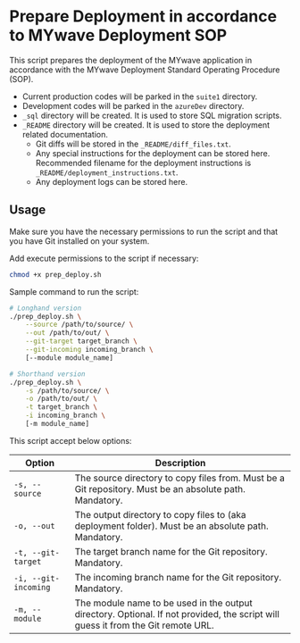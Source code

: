 # Prepare Deployment in accordance to MYwave Deployment SOP

This script prepares the deployment of the MYwave application in accordance with the MYwave Deployment Standard Operating Procedure (SOP).

- Current production codes will be parked in the `suite1` directory.
- Development codes will be parked in the `azureDev` directory.
- `_sql` directory will be created. It is used to store SQL migration scripts.
- `_README` directory will be created. It is used to store the deployment related documentation.
  - Git diffs will be stored in the `_README/diff_files.txt`.
  - Any special instructions for the deployment can be stored here. Recommended filename for the deployment instructions is `_README/deployment_instructions.txt`.
  - Any deployment logs can be stored here.

## Usage

Make sure you have the necessary permissions to run the script and that you have Git installed on your system.

Add execute permissions to the script if necessary:

```bash
chmod +x prep_deploy.sh
```

Sample command to run the script:

```bash
# Longhand version
./prep_deploy.sh \
    --source /path/to/source/ \
    --out /path/to/out/ \
    --git-target target_branch \
    --git-incoming incoming_branch \
    [--module module_name]

# Shorthand version
./prep_deploy.sh \
    -s /path/to/source/ \
    -o /path/to/out/ \
    -t target_branch \
    -i incoming_branch \
    [-m module_name]
```

This script accept below options:

| Option               | Description                                                                                                                      |
| -------------------- | -------------------------------------------------------------------------------------------------------------------------------- |
| `-s, --source`       | The source directory to copy files from. Must be a Git repository. Must be an absolute path. Mandatory.                          |
| `-o, --out`          | The output directory to copy files to (aka deployment folder). Must be an absolute path. Mandatory.                              |
| `-t, --git-target`   | The target branch name for the Git repository. Mandatory.                                                                        |
| `-i, --git-incoming` | The incoming branch name for the Git repository. Mandatory.                                                                      |
| `-m, --module`       | The module name to be used in the output directory. Optional. If not provided, the script will guess it from the Git remote URL. |


